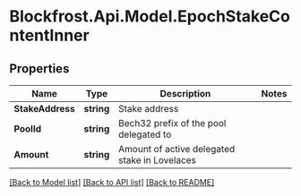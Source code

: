 # Blockfrost.Api.Model.EpochStakeContentInner
## Properties

Name | Type | Description | Notes
------------ | ------------- | ------------- | -------------
**StakeAddress** | **string** | Stake address | 
**PoolId** | **string** | Bech32 prefix of the pool delegated to | 
**Amount** | **string** | Amount of active delegated stake in Lovelaces | 

[[Back to Model list]](../README.md#documentation-for-models) [[Back to API list]](../README.md#documentation-for-api-endpoints) [[Back to README]](../README.md)

